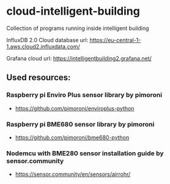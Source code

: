 # cloud-intelligent-building
Collection of programs running inside intelligent building

InfluxDB 2.0 Cloud database url:
https://eu-central-1-1.aws.cloud2.influxdata.com/

Grafana cloud url:
https://intelligentbuilding2.grafana.net/

## Used resources:
### Raspberry pi Enviro Plus sensor library by pimoroni
- https://github.com/pimoroni/enviroplus-python

### Raspberry pi BME680 sensor library by pimoroni
- https://github.com/pimoroni/bme680-python

### Nodemcu with BME280 sensor installation guide by sensor.community
- https://sensor.community/en/sensors/airrohr/

